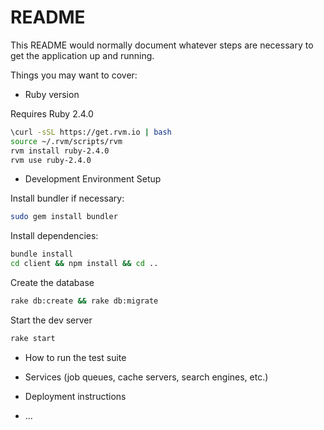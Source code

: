 # README

This README would normally document whatever steps are necessary to get the
application up and running.

Things you may want to cover:

* Ruby version

Requires Ruby 2.4.0

```bash
\curl -sSL https://get.rvm.io | bash
source ~/.rvm/scripts/rvm
rvm install ruby-2.4.0
rvm use ruby-2.4.0
```

* Development Environment Setup

Install bundler if necessary:

```bash
sudo gem install bundler
```

Install dependencies:

```bash
bundle install
cd client && npm install && cd ..
```

Create the database

```bash
rake db:create && rake db:migrate
```

Start the dev server

```bash
rake start
```

* How to run the test suite

* Services (job queues, cache servers, search engines, etc.)

* Deployment instructions

* ...
